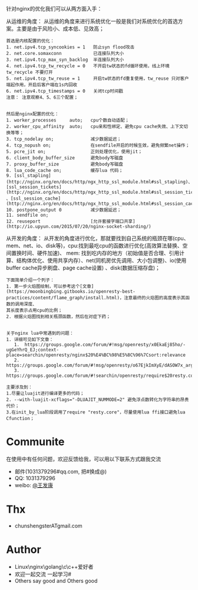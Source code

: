 针对nginx的优化我们可以从两方面入手：


从运维的角度：
    从运维的角度来进行系统优化一般是我们对系统优化的首选方案。主要是由于风险小、成本低、见效高；
	
	首选是内核配置的优化：
	1. net.ipv4.tcp_syncookies = 1   防止syn flood攻击
	2. net.core.somaxconn            已连接队列大小
	3. net.ipv4.tcp_max_syn_backlog  半连接队列大小
	4. net.ipv4.tcp_tw_recycle = 0   不开启tw状态的fd循环使用，线上环境 tw_recycle 不要打开
    5. net.ipv4.tcp_tw_reuse = 1     开启tw状态的fd重复使用，tw_reuse 只对客户端起作用，开启后客户端在1s内回收
	6. net.ipv4.tcp_timestamps = 0   关闭tcp时间戳
	注意： 注意观察4、5、6三个配置；
	
	
	然后是nginx配置的优化：
	1. worker_processes     auto;   cpu个数自动适配；
    2. worker_cpu_affinity  auto;   cpu亲和性绑定、避免cpu cache失效、上下文切换等等；
	3. tcp_nodelay on;              减少数据延迟；
	4. tcp_nopush on;               在sendfile开启的时候生效，避免频繁net操作；
	5. pcre_jit on;                 正则处理优化，使用jit；
	6. client_body_buffer_size      避免body写磁盘
	7. proxy_buffer_size            避免body写磁盘
	8. lua_code_cache on;           缓存lua 代码；
	9. [ssl_stapling](http://nginx.org/en/docs/http/ngx_http_ssl_module.html#ssl_stapling)、[ssl_session_tickets](http://nginx.org/en/docs/http/ngx_http_ssl_module.html#ssl_session_tickets) 、[ssl_session_cache](http://nginx.org/en/docs/http/ngx_http_ssl_module.html#ssl_session_cache)
    10. postpone_output 0           减少数据延迟；
	11. sendfile on;
	12. reuseport                   [允许套接字端口共享](http://io.upyun.com/2015/07/20/nginx-socket-sharding/)

	


从开发的角度：
    从开发的角度进行优化，那就要找到自己系统的瓶颈在哪(cpu、mem、net、io、disk等)，cpu:找到最吃cpu的函数进行优化(高效算法替换、空间置换时间、硬件加速)、
mem: 找到吃内存的地方（初始值是否合理、引用计算、结构体优化、使用共享内存）、net(同机房优先调用、大小包调整)、io(使用buffer cache异步刷盘、page cache设置)
、disk(数据压缩存盘)；

    下面简单介绍一个列子：
	1. 第一步火焰图绘制，可以参考这个[文章](https://moonbingbing.gitbooks.io/openresty-best-practices/content/flame_graph/install.html)，注意最终的火焰图的高度表示其函数的调用深度、
	其长度表示占用cpu的比例；     
	2. 根据火焰图找到相关瓶颈函数，然后在对症下药；
	
	
	关于nginx lua中常遇到的问题：
	1. 详细可见如下文章：
	   1.  https://groups.google.com/forum/#!msg/openresty/x0EkaEj85ho/-ugGeYhrQ_EJ;context-place=searchin/openresty/nginx$20%E4%BC%98%E5%8C%96%7Csort:relevance         
	   2.  https://groups.google.com/forum/#!msg/openresty/o67EjkImXyE/dASOW7x_argJ      
	   3.  https://groups.google.com/forum/#!searchin/openresty/require$20resty.core/openresty/psPBSG4KcSU/Xp1QTx7tCAAJ     
	   
	主要涉及到：
	1.尽量让luajit进行编译更多的代码；
	2. --with-luajit-xcflags="-DLUAJIT_NUMMODE=2" 避免浮点数转化为字符串的昂贵代价；
	3.在init_by_lua阶段调用了require "resty.core"，尽量使用lua ffi接口避免lua Cfunction；
	
	

Communite
====
 
在使用中有任何问题，欢迎反馈给我，可以用以下联系方式跟我交流

* 邮件(1031379296#qq.com, 把#换成@)
* QQ: 1031379296
* weibo: [@王发康](http://weibo.com/u/2786211992/home)




Thx
====

* chunshengsterATgmail.com



Author
====
* Linux\nginx\golang\c\c++爱好者
* 欢迎一起交流  一起学习# 
* Others say good and Others good


